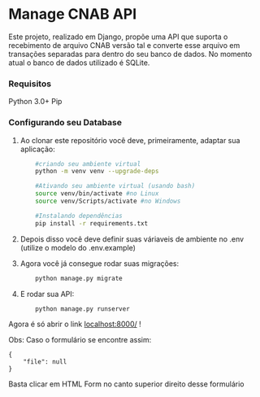 # Manage CNAB API

Este projeto, realizado em Django, propõe uma API que suporta o recebimento de arquivo CNAB versão tal e converte esse arquivo em transações separadas para dentro do seu banco de dados.
No momento atual o banco de dados utilizado é SQLite.

### Requisitos

Python 3.0+
Pip

### Configurando seu Database

1. Ao clonar este repositório você deve, primeiramente, adaptar sua aplicação:

   ```bash
       #criando seu ambiente virtual
       python -m venv venv --upgrade-deps

       #Ativando seu ambiente virtual (usando bash)
       source venv/bin/activate #no Linux
       source venv/Scripts/activate #no Windows

       #Instalando dependências
       pip install -r requirements.txt
   ```

2. Depois disso você deve definir suas váriaveis de ambiente no .env (utilize o modelo do .env.example)
3. Agora você já consegue rodar suas migrações:
   ```bash
       python manage.py migrate
   ```
4. E rodar sua API:
   ```bash
       python manage.py runserver
   ```

Agora é só abrir o link [localhost:8000/](localhost:8000/) !

Obs: Caso o formulário se encontre assim:

```
{
    "file": null
}
```

Basta clicar em HTML Form no canto superior direito desse formulário
